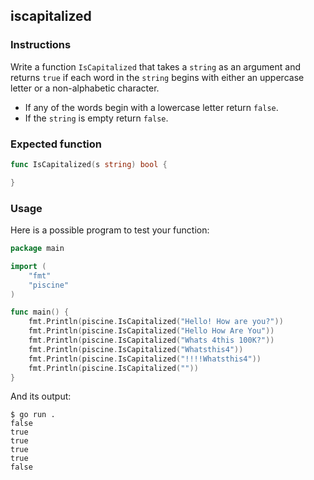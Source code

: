## iscapitalized

### Instructions

Write a function `IsCapitalized` that takes a `string` as an argument and returns `true` if each word in the `string` begins with either an uppercase letter or a non-alphabetic character.

- If any of the words begin with a lowercase letter return `false`.
- If the `string` is empty return `false`.

### Expected function

```go
func IsCapitalized(s string) bool {

}
```

### Usage
Here is a possible program to test your function:

```go
package main

import (
	"fmt"
	"piscine"
)

func main() {
	fmt.Println(piscine.IsCapitalized("Hello! How are you?"))
	fmt.Println(piscine.IsCapitalized("Hello How Are You"))
	fmt.Println(piscine.IsCapitalized("Whats 4this 100K?"))
	fmt.Println(piscine.IsCapitalized("Whatsthis4"))
	fmt.Println(piscine.IsCapitalized("!!!!Whatsthis4"))
	fmt.Println(piscine.IsCapitalized(""))
}
```

And its output:

```console
$ go run .
false
true
true
true
true
false
```
